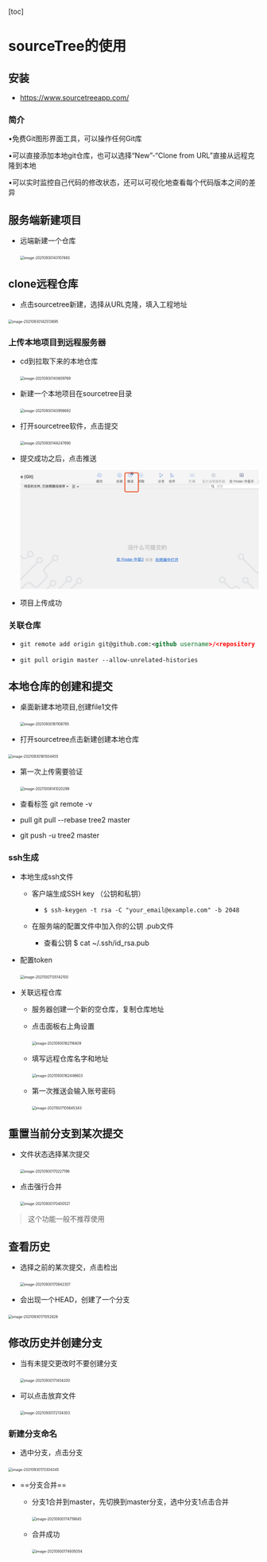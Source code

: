 [toc]

# sourceTree的使用

## 安装

- https://www.sourcetreeapp.com/

### 简介

•免费Git图形界面工具，可以操作任何Git库

•可以直接添加本地git仓库，也可以选择“New”-“Clone from URL”直接从远程克隆到本地

•可以实时监控自己代码的修改状态，还可以可视化地查看每个代码版本之间的差异

## 服务端新建项目

- 远端新建一个仓库

  <img src="https://tva1.sinaimg.cn/large/008i3skNgy1guyn3x5yehj61ql0u00x302.jpg" alt="image-20210930143107480" style="zoom:50%;" />

## clone远程仓库

- 点击sourcetree新建，选择从URL克隆，填入工程地址

<img src="https://tva1.sinaimg.cn/large/008i3skNgy1guyn02ugbhj60w30u0myw02.jpg" alt="image-20210930142513695" style="zoom:50%;" />



### 上传本地项目到远程服务器

- cd到拉取下来的本地仓库 

  <img src="https://tva1.sinaimg.cn/large/008i3skNgy1guyn907riuj60po03qmxg02.jpg" alt="image-20210930143609769" style="zoom:50%;" />

- 新建一个本地项目在sourcetree目录

  <img src="https://tva1.sinaimg.cn/large/008i3skNgy1guynd187r0j60pg04m0sy02.jpg" alt="image-20210930143956692" style="zoom:50%;" />

  

- 打开sourcetree软件，点击提交

  <img src="https://tva1.sinaimg.cn/large/008i3skNgy1guynfxh35ij61l00ritfr02.jpg" alt="image-20210930144247690" style="zoom:50%;" />



- 提交成功之后，点击推送

  <img src="image-20210930144339391.png" alt="image-20210930144339391" style="zoom:50%;" />



- 项目上传成功

### 关联仓库

- ```xml
  git remote add origin git@github.com:<github username>/<repository name>.git
  ```

- ```crmsh
  git pull origin master --allow-unrelated-histories
  ```







## **本地仓库的创建和提交**

- 桌面新建本地项目,创建file1文件

  <img src="https://tva1.sinaimg.cn/large/008i3skNgy1guypzuwjetj60le03qglv02.jpg" alt="image-20210930161106785" style="zoom:50%;" />

- 打开sourcetree点击新建创建本地仓库

<img src="https://tva1.sinaimg.cn/large/008i3skNgy1guyq40y0ejj60yy0r4gnf02.jpg" alt="image-20210930161504455" style="zoom:50%;" />



- 第一次上传需要验证

  <img src="https://tva1.sinaimg.cn/large/008i3skNgy1gv7vguxdjej61360u041g02.jpg" alt="image-20211008141020299" style="zoom:50%;" />

- 查看标签 git remote -v 

- pull  git pull --rebase tree2 master   

- git push -u tree2 master 

### ssh生成

- 本地生成ssh文件

  - 客户端生成SSH key （公钥和私钥）

    - ```shell
      $ ssh-keygen -t rsa -C "your_email@example.com" -b 2048
      ```

  - 在服务端的配置文件中加入你的公钥  .pub文件

    - 查看公钥 $ cat ~/.ssh/id_rsa.pub

- 配置token

  <img src="https://tva1.sinaimg.cn/large/008i3skNly1gv6pb1vqjaj60vv0u0dj602.jpg" alt="image-20211007135142100" style="zoom:50%;" />

- 关联远程仓库

  - 服务器创建一个新的空仓库，复制仓库地址

  - 点击面板右上角设置

    <img src="https://tva1.sinaimg.cn/large/008i3skNgy1guyqai07qpj61ls0mgaci02.jpg" alt="image-20210930162116409" style="zoom:50%;" />

  - 填写远程仓库名字和地址

    <img src="https://tva1.sinaimg.cn/large/008i3skNgy1guyqe2omkaj61xe0r6jwj02.jpg" alt="image-20210930162446603" style="zoom:50%;" />
  
  - 第一次推送会输入账号密码
  
    <img src="https://tva1.sinaimg.cn/large/008i3skNly1gv6k8zu6w2j61ig0u0act02.jpg" alt="image-20211007105645343" style="zoom:50%;" />

## 重置当前分支到某次提交

- 文件状态选择某次提交

  <img src="https://tva1.sinaimg.cn/large/008i3skNgy1guyrhcwm78j61fy0qs43x02.jpg" alt="image-20210930170227196" style="zoom:50%;" />

- 点击强行合并

  <img src="https://tva1.sinaimg.cn/large/008i3skNgy1guyrj1wt4kj60w40egdhi02.jpg" alt="image-20210930170400521" style="zoom:50%;" />

> 这个功能一般不推荐使用

## 查看历史

- 选择之前的某次提交，点击检出

  <img src="https://tva1.sinaimg.cn/large/008i3skNgy1guyrovaoorj61640jkwhi02.jpg" alt="image-20210930170942307" style="zoom:50%;" />

- 会出现一个HEAD，创建了一个分支

<img src="https://tva1.sinaimg.cn/large/008i3skNgy1guyrq5fzjhj614u0e2gnd02.jpg" alt="image-20210930171052826" style="zoom:50%;" />

## 修改历史并创建分支

- 当有未提交更改时不要创建分支

  <img src="https://tva1.sinaimg.cn/large/008i3skNgy1guyrub07ouj617y0lq78s02.jpg" alt="image-20210930171454200" style="zoom:50%;" />

- 可以点击放弃文件

  <img src="https://tva1.sinaimg.cn/large/008i3skNgy1guys196v4zj61fm0mcdjn02.jpg" alt="image-20210930172134303" style="zoom:50%;" />

### 新建分支命名

- 选中分支，点击分支

<img src="https://tva1.sinaimg.cn/large/008i3skNgy1guysd7yunhj60zk0p4mzr02.jpg" alt="image-20210930173304345" style="zoom:50%;" />



- ==分支合并==

  - 分支1合并到master，先切换到master分支，选中分支1点击合并

    <img src="https://tva1.sinaimg.cn/large/008i3skNgy1guysrxwcr6j61bg0neq6902.jpg" alt="image-20210930174719845" style="zoom:50%;" />

  - 合并成功

    <img src="https://tva1.sinaimg.cn/large/008i3skNgy1guysud31lmj61a20gy41o02.jpg" alt="image-20210930174935054" style="zoom:50%;" />
